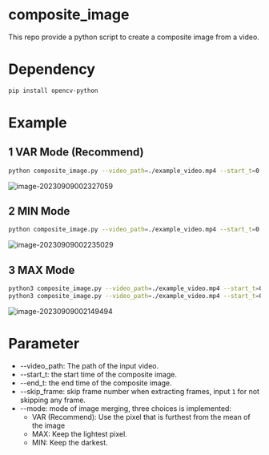 # composite_image
This repo provide a python script to create a composite image from a video.

# Dependency

```bash
pip install opencv-python
```

# Example

## 1 VAR Mode (Recommend)
```bash
python composite_image.py --video_path=./example_video.mp4 --start_t=0.0 --end_t=99.0 --skip_frame=2 --mode=VAR
```
![image-20230909002327059](./img/image-20230909002327059.png)

## 2 MIN Mode
```bash
python composite_image.py --video_path=./example_video.mp4 --start_t=0.0 --end_t=99.0 --skip_frame=2 --mode=MIN
```
![image-20230909002235029](./img/image-20230909002235029.png)

## 3 MAX Mode
```bash
python3 composite_image.py --video_path=./example_video.mp4 --start_t=0.0 --end_t=99.0 --skip_frame=2 --mode=MAX
python3 composite_image.py --video_path=./example_video.mp4 --start_t=0.0 --end_t=99.0 --mode=MAX
```
![image-20230909002149494](./img/image-20230909002149494.png)

# Parameter

* --video_path: The path of the input video.
* --start_t: the start time of the composite image.
* --end_t: the end time of the composite image.
* --skip_frame: skip frame number when extracting frames, input `1` for not skipping any frame.
* --mode: mode of image merging, three choices is implemented:
  * VAR (Recommend): Use the pixel that is furthest from the mean of the image
  * MAX: Keep the lightest pixel.
  * MIN: Keep the darkest.

